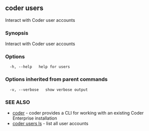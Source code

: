 ## coder users

Interact with Coder user accounts

### Synopsis

Interact with Coder user accounts

### Options

```
  -h, --help   help for users
```

### Options inherited from parent commands

```
  -v, --verbose   show verbose output
```

### SEE ALSO

* [coder](coder.md)	 - coder provides a CLI for working with an existing Coder Enterprise installation
* [coder users ls](coder_users_ls.md)	 - list all user accounts
